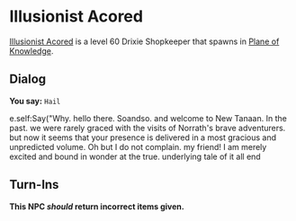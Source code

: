 # Illusionist Acored



[Illusionist Acored](/npc/202211) is a level 60 Drixie Shopkeeper that spawns in [Plane of Knowledge](/zone/202).



## Dialog

**You say:** `Hail`



e.self:Say("Why. hello there. Soandso. and welcome to New Tanaan. In the past. we were rarely graced with the visits of Norrath's brave adventurers. but now it seems that your presence is delivered in a most gracious and unpredicted volume. Oh but I do not complain. my friend! I am merely excited and bound in wonder at the true. underlying tale of it all 
end



## Turn-Ins



**This NPC *should* return incorrect items given.**





